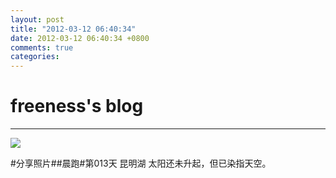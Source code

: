```yaml
---
layout: post
title: "2012-03-12 06:40:34"
date: 2012-03-12 06:40:34 +0800
comments: true
categories: 
---
```


# freeness's blog

----------

![](http://okqmqrbgo.bkt.clouddn.com/201203120640341.jpg)

>
\#分享照片\#\#晨跑\#第013天 昆明湖 太阳还未升起，但已染指天空。